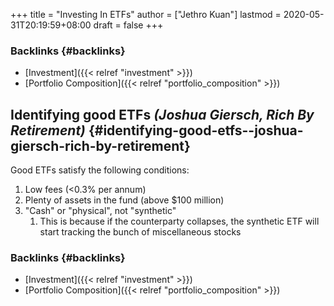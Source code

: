 +++
title = "Investing In ETFs"
author = ["Jethro Kuan"]
lastmod = 2020-05-31T20:19:59+08:00
draft = false
+++

### Backlinks {#backlinks}

- [Investment]({{< relref "investment" >}})
- [Portfolio Composition]({{< relref "portfolio_composition" >}})

## Identifying good ETFs _(Joshua Giersch, Rich By Retirement)_ {#identifying-good-etfs--joshua-giersch-rich-by-retirement}

Good ETFs satisfy the following conditions:

1.  Low fees (<0.3% per annum)
2.  Plenty of assets in the fund (above \$100 million)
3.  "Cash" or "physical", not "synthetic"
    1.  This is because if the counterparty collapses, the synthetic ETF
        will start tracking the bunch of miscellaneous stocks

### Backlinks {#backlinks}

- [Investment]({{< relref "investment" >}})
- [Portfolio Composition]({{< relref "portfolio_composition" >}})
